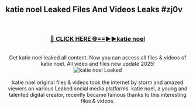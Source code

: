 ## katie noel Leaked Files And Videos Leaks #zj0v
<br>
<div align="center">
<h3><a href="https://watchclip.my.id/katie noel" rel="nofollow">🔴 CLICK HERE 🌐==►►katie noel</a></h3>
<br>
Get katie noel leaked all content. Now you can access all files & videos of katie noel. All video and files new update 2025!
<br>
<a href="https://watchclip.my.id/katie noel" rel="nofollow" data-target="animated-image.originalLink"><img src="https://i.ibb.co.com/WyWwxjT/player-gif2.gif" alt="katie noel Leaked" style="max-width: 100%; display: inline-block;" data-target="animated-image.originalImage"></a>
<br><br>
katie noel original files & videos took the internet by storm and amazed viewers on various Leaked social media platforms. katie noel, a young and talented digital creator, recently became famous thanks to this interesting files & videos.
</div>
<br>